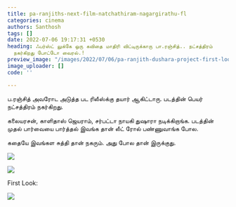 ```yaml
---
title: pa-ranjiths-next-film-natchathiram-nagargirathu-fl
categories: cinema
authors: Santhosh
tags: []
date: 2022-07-06 19:17:31 +0530
heading: ஃபர்ஸ்ட் லுக்கே ஒரு கவிதை மாதிரி விட்டிருக்காரு பா.ரஞ்சித்.. நட்சத்திரம்
  நகர்கிறது போட்டோ வைரல்.!
preview_image: "/images/2022/07/06/pa-ranjith-dushara-project-first-look-jpg.jpeg"
image_uploader: []
code: ''

---
```

ப.ரஞ்சித் அவரோட அடுத்த பட ரிலீஸ்க்கு தயார் ஆகிட்டாரு. படத்தின் பெயர் நட்சத்திரம் நகர்கிறது.

கலையரசன், காளிதாஸ் ஜெயராம், சர்பட்டா நாயகி துஷாரா நடிக்கிறாங்க. படத்தின் முதல் பார்வையை பார்த்தல் இவங்க தான் லீட் ரோல் பண்ணுவாங்க போல.

கதையே இவங்கள சுத்தி தான் நகரும். அது போல தான் இருக்குது.

![](/images/2022/07/06/natchathiram-nagargirathu-3-jpg.jpeg)

![](/images/2022/07/06/natchathiram-nagargirathu-2-jpg.jpeg)

First Look:

![](/images/2022/07/06/natchathiram-nagargirathu-1-jpg.jpeg)
